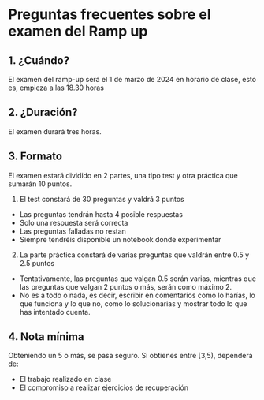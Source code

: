 # Preguntas frecuentes sobre el examen del Ramp up

## 1. ¿Cuándo?

El examen del ramp-up será el 1 de marzo de 2024 en horario de clase, esto es, empieza a las 18.30 horas 

## 2. ¿Duración?

El examen durará tres horas. 

## 3. Formato

El examen estará dividido en 2 partes, una tipo test y otra práctica que sumarán 10 puntos.

1. El test constará de 30 preguntas y valdrá 3 puntos
* Las preguntas tendrán hasta 4 posible respuestas
* Solo una respuesta será correcta
* Las preguntas falladas no restan
* Siempre tendréis disponible un notebook donde experimentar

2. La parte práctica constará de varias preguntas que valdrán entre 0.5 y 2.5 puntos
* Tentativamente, las preguntas que valgan 0.5 serán varias, mientras que las preguntas que valgan 2 puntos o más, serán como máximo 2.
* No es a todo o nada, es decir, escribir en comentarios como lo harías, lo que funciona y lo que no, como lo solucionarias y mostrar todo lo que has intentado cuenta. 

## 4. Nota mínima

Obteniendo un 5 o más, se pasa seguro.
Si obtienes entre [3,5), dependerá de:

* El trabajo realizado en clase
* El compromiso a realizar ejercicios de recuperación
  


